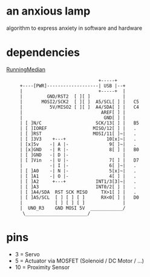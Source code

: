 # an anxious lamp
algorithm to express anxiety in software and hardware

# dependencies
[RunningMedian]
	
                                      +-----+
         +----[PWR]-------------------| USB |--+
         |                            +-----+  |
         |         GND/RST2  [ ][ ]            |
         |       MOSI2/SCK2  [ ][ ]  A5/SCL[ ] |   C5 
         |          5V/MISO2 [ ][ ]  A4/SDA[ ] |   C4 
         |                             AREF[ ] |
         |                              GND[ ] |
         | [ ]N/C                    SCK/13[ ] |   B5
         | [ ]IOREF                 MISO/12[ ] |   .
         | [ ]RST                   MOSI/11[ ]~|   .
         | [ ]3V3    +---+               10[x]~|   .
         | [x]5v    -| A |-               9[ ]~|   .
         | [x]GND   -| R |-               8[ ] |   B0
         | [ ]GND   -| D |-                    |
         | [ ]Vin   -| U |-               7[ ] |   D7
         |          -| I |-               6[ ]~|   .
         | [ ]A0    -| N |-               5[x]~|   .
         | [ ]A1    -| O |-               4[ ] |   .
         | [ ]A2     +---+           INT1/3[3]~|   .
         | [ ]A3                     INT0/2[ ] |   .
         | [ ]A4/SDA  RST SCK MISO     TX>1[ ] |   .
         | [ ]A5/SCL  [ ] [ ] [ ]      RX<0[ ] |   D0
         |            [ ] [ ] [ ]              |
         |  UNO_R3    GND MOSI 5V  ____________/
          \_______________________/
		  

# pins
* 3 	= Servo
* 5 	= Actuator via MOSFET (Solenoid / DC Motor / …)
* 10 	= Proximity Sensor
		  
		  
[RunningMedian]: https://github.com/RobTillaart/Arduino/tree/master/libraries/RunningMedian